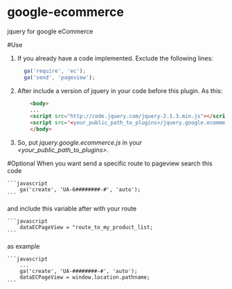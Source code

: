 # google-ecommerce
jquery for google eCommerce


#Use


1.  If you already have a code implemented. Exclude the following lines:

    ```javascript
      ga('require', 'ec');
      ga('send', 'pageview');
    ```

2. After include a version of jquery in your code before this plugin. As this:

    ```html
        <body>
        ...
        <script src="http://code.jquery.com/jquery-2.1.3.min.js"></script>
        <script src="<your_public_path_to_plugins>/jquery.google.ecommerce.js"></script>
        </body>
    ```

3.   So, put _jquery.google.ecommerce.js_ in your _<your_public_path_to_plugins>_.


#Optional
When you want send a specific route to pageview search this code

    ```javascript
        ga('create', 'UA-6########-#', 'auto');
    ```

and include this variable after with your route

    ```javascript
        dataECPageView = "route_to_my_product_list;
    ```

as example

    ```javascript
        ...
        ga('create', 'UA-########-#', 'auto');
        dataECPageView = window.location.pathname;
    ```
 